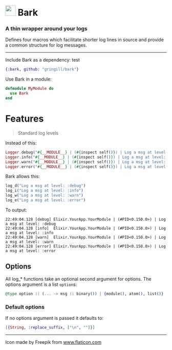# <img src="https://imgur.com/THyRml4.png" width="32px"> Bark

### A thin wrapper around your logs

Defines four macros which facilitate shorter log lines in source and provide a common structure for log messages.

---

Include Bark as a dependency: test

```elixir
{:bark, github: "gringill/bark"}
```

Use Bark in a module:

```elixir
defmodule MyModule do
  use Bark
end
```

# Features

> Standard log levels

Instead of this:

```elixir
Logger.debug("#{__MODULE__} | (#{inspect self()}) | Log a msg at level: :debug")
Logger.info("#{__MODULE__} | (#{inspect self()}) | Log a msg at level: :info")
Logger.warn("#{__MODULE__} | (#{inspect self()}) | Log a msg at level: :warn")
Logger.error("#{__MODULE__} | (#{inspect self()}) | Log a msg at level: :error")
```

Bark allows this:

```elixir
log_d("Log a msg at level: :debug")
log_i("Log a msg at level: :info")
log_w("Log a msg at level: :warn")
log_e("Log a msg at level: :error")
```

To output:

```
22:49:04.128 [debug] Elixir.YourApp.YourModule | (#PID<0.150.0>) | Log a msg at level: :debug
22:49:04.128 [info]  Elixir.YourApp.YourModule | (#PID<0.150.0>) | Log a msg at level: :info
22:49:04.128 [warn]  Elixir.YourApp.YourModule | (#PID<0.150.0>) | Log a msg at level: :warn
22:49:04.128 [error] Elixir.YourApp.YourModule | (#PID<0.150.0>) | Log a msg at level: :error
```

## Options

All log_* functions take an optional second argument for options. The options argument is a list `option`s:

```elixir
@type option :: (... -> msg :: binary()) | {module(), atom(), list()}
```

### Default options

If no options argument is passed it defaults to:

```elixir
[{String, :replace_suffix, ["\n", ""]}]
```

---

Icon made by Freepik from www.flaticon.com 
